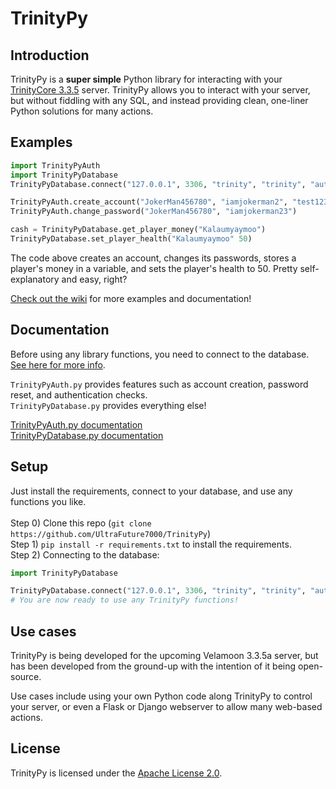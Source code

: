 # TrinityPy
## Introduction
TrinityPy is a **super simple** Python library for interacting with your [TrinityCore 3.3.5](https://github.com/TrinityCore/TrinityCore/tree/3.3.5) server. TrinityPy allows you to interact with your
server, but without fiddling with any SQL, and instead providing clean, one-liner Python solutions for many actions.

## Examples
```python
import TrinityPyAuth
import TrinityPyDatabase
TrinityPyDatabase.connect("127.0.0.1", 3306, "trinity", "trinity", "auth", "characters")

TrinityPyAuth.create_account("JokerMan456780", "iamjokerman2", "test1233@gmail.com")
TrinityPyAuth.change_password("JokerMan456780", "iamjokerman23")

cash = TrinityPyDatabase.get_player_money("Kalaumyaymoo")
TrinityPyDatabase.set_player_health("Kalaumyaymoo" 50)
```
The code above creates an account, changes its passwords, stores a player's money in a variable, and sets
the player's health to 50. Pretty self-explanatory and easy, right?

[Check out the wiki](https://github.com/UltraFuture7000/TrinityPy/wiki) for more examples and documentation!

## Documentation
Before using any library functions, you need to connect to the database. [See here for more info](https://github.com/UltraFuture7000/TrinityPy/wiki/Home/_edit#before-using-the-library).<br>

``TrinityPyAuth.py`` provides features such as account creation, password reset, and authentication checks.<br>
``TrinityPyDatabase.py`` provides everything else!

[TrinityPyAuth.py documentation](https://github.com/UltraFuture7000/TrinityPy/wiki/TrinityPyAuth-documentation)<br>
[TrinityPyDatabase.py documentation](https://github.com/UltraFuture7000/TrinityPy/wiki/TrinityPyDatabase-documentation)

## Setup
Just install the requirements, connect to your database, and use any functions you like.<br><br>
Step 0) Clone this repo (``git clone https://github.com/UltraFuture7000/TrinityPy``)<br>
Step 1) ``pip install -r requirements.txt`` to install the requirements.<br>
Step 2) Connecting to the database:

```python
import TrinityPyDatabase

TrinityPyDatabase.connect("127.0.0.1", 3306, "trinity", "trinity", "auth", "characters")
# You are now ready to use any TrinityPy functions!
```

## Use cases
TrinityPy is being developed for the upcoming Velamoon 3.3.5a server, but has been developed from the ground-up with the intention of it being open-source.

Use cases include using your own Python code along TrinityPy to control your server, or even a Flask or Django webserver to allow many web-based actions.

## License
TrinityPy is licensed under the [Apache License 2.0](https://github.com/UltraFuture7000/TrinityPy/blob/main/LICENSE).
